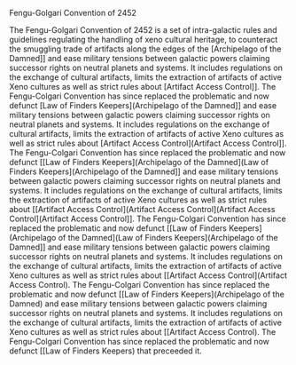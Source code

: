 Fengu-Golgari Convention of 2452

The Fengu-Golgari Convention of 2452 is a set of intra-galactic rules and guidelines regulating the handling of xeno cultural heritage, to counteract the smuggling trade of artifacts along the edges of the [Archipelago of the Damned]] and ease military tensions between galactic powers claiming successor rights on neutral planets and systems. It includes regulations on the exchange of cultural artifacts, limits the extraction of artifacts of active Xeno cultures as well as strict rules about [Artifact Access Control]]. The Fengu-Colgari Convention has since replaced the problematic and now defunct [Law of Finders Keepers](Archipelago of the Damned]] and ease military tensions between galactic powers claiming successor rights on neutral planets and systems. It includes regulations on the exchange of cultural artifacts, limits the extraction of artifacts of active Xeno cultures as well as strict rules about [Artifact Access Control](Artifact Access Control]]. The Fengu-Colgari Convention has since replaced the problematic and now defunct [[Law of Finders Keepers](Archipelago of the Damned](Law of Finders Keepers](Archipelago of the Damned]] and ease military tensions between galactic powers claiming successor rights on neutral planets and systems. It includes regulations on the exchange of cultural artifacts, limits the extraction of artifacts of active Xeno cultures as well as strict rules about [[Artifact Access Control](Artifact Access Control](Artifact Access Control](Artifact Access Control]]. The Fengu-Colgari Convention has since replaced the problematic and now defunct [[Law of Finders Keepers](Archipelago of the Damned](Law of Finders Keepers](Archipelago of the Damned]] and ease military tensions between galactic powers claiming successor rights on neutral planets and systems. It includes regulations on the exchange of cultural artifacts, limits the extraction of artifacts of active Xeno cultures as well as strict rules about [[Artifact Access Control](Artifact Access Control). The Fengu-Colgari Convention has since replaced the problematic and now defunct [[Law of Finders Keepers](Archipelago of the Damned) and ease military tensions between galactic powers claiming successor rights on neutral planets and systems. It includes regulations on the exchange of cultural artifacts, limits the extraction of artifacts of active Xeno cultures as well as strict rules about [[Artifact Access Control). The Fengu-Colgari Convention has since replaced the problematic and now defunct [[Law of Finders Keepers) that preceeded it.




